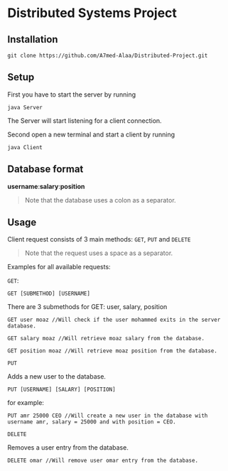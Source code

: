 # Distributed Systems Project

## Installation
```
git clone https://github.com/A7med-Alaa/Distributed-Project.git
```
## Setup
First you have to start the server by running
```
java Server
```
The Server will start listening for a client connection.

Second open a new terminal and start a client by running
```
java Client
```
## Database format
**username**:**salary**:**position**
> Note that the database uses a colon as a separator.
## Usage
Client request consists of 3 main methods: `GET`, `PUT` and `DELETE`
> Note that the request uses a space as a separator.

Examples for all available requests:

`GET`:
```
GET [SUBMETHOD] [USERNAME]
```
There are 3 submethods for GET: user, salary, position
```
GET user moaz //Will check if the user mohammed exits in the server database.
```
```
GET salary moaz //Will retrieve moaz salary from the database.
```
```
GET position moaz //Will retrieve moaz position from the database.
```
`PUT` 

Adds a new user to the database.
```
PUT [USERNAME] [SALARY] [POSITION]
```
for example:
```
PUT amr 25000 CEO //Will create a new user in the database with username amr, salary = 25000 and with position = CEO.
```
`DELETE`

Removes a user entry from the database.
```
DELETE omar //Will remove user omar entry from the database.
```
